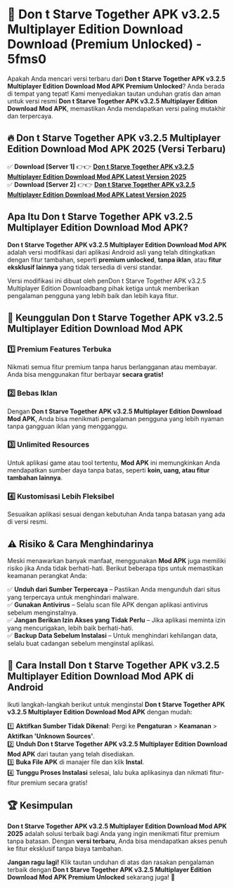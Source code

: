 # 🎯 Don t Starve Together APK v3.2.5 Multiplayer Edition Download  Download (Premium Unlocked) -  5fms0

Apakah Anda mencari versi terbaru dari **Don t Starve Together APK v3.2.5 Multiplayer Edition Download Mod APK Premium Unlocked**? Anda berada di tempat yang tepat! Kami menyediakan tautan unduhan gratis dan aman untuk versi resmi **Don t Starve Together APK v3.2.5 Multiplayer Edition Download Mod APK**, memastikan Anda mendapatkan versi paling mutakhir dan terpercaya.

## 🔥 Don t Starve Together APK v3.2.5 Multiplayer Edition Download Mod APK 2025 (Versi Terbaru)

✅ **Download [Server 1]** 👉👉 [**Don t Starve Together APK v3.2.5 Multiplayer Edition Download Mod APK Latest Version 2025**](https://momento.my/?title=Don_t_Starve_Together_APK_v3.2.5_Multiplayer_Edition_Download)  
✅ **Download [Server 2]** 👉👉 [**Don t Starve Together APK v3.2.5 Multiplayer Edition Download Mod APK Latest Version 2025**](https://momento.my/?title=Don_t_Starve_Together_APK_v3.2.5_Multiplayer_Edition_Download)  

## Apa Itu Don t Starve Together APK v3.2.5 Multiplayer Edition Download Mod APK?

**Don t Starve Together APK v3.2.5 Multiplayer Edition Download Mod APK** adalah versi modifikasi dari aplikasi Android asli yang telah ditingkatkan dengan fitur tambahan, seperti **premium unlocked**, **tanpa iklan**, atau **fitur eksklusif lainnya** yang tidak tersedia di versi standar.

Versi modifikasi ini dibuat oleh penDon t Starve Together APK v3.2.5 Multiplayer Edition Downloadbang pihak ketiga untuk memberikan pengalaman pengguna yang lebih baik dan lebih kaya fitur.

## 🎯 Keunggulan Don t Starve Together APK v3.2.5 Multiplayer Edition Download Mod APK

### 1️⃣ Premium Features Terbuka
Nikmati semua fitur premium tanpa harus berlangganan atau membayar. Anda bisa menggunakan fitur berbayar **secara gratis!**

### 2️⃣ Bebas Iklan
Dengan **Don t Starve Together APK v3.2.5 Multiplayer Edition Download Mod APK**, Anda bisa menikmati pengalaman pengguna yang lebih nyaman tanpa gangguan iklan yang mengganggu.

### 3️⃣ Unlimited Resources
Untuk aplikasi game atau tool tertentu, **Mod APK** ini memungkinkan Anda mendapatkan sumber daya tanpa batas, seperti **koin, uang, atau fitur tambahan lainnya**.

### 4️⃣ Kustomisasi Lebih Fleksibel
Sesuaikan aplikasi sesuai dengan kebutuhan Anda tanpa batasan yang ada di versi resmi.

## ⚠️ Risiko & Cara Menghindarinya

Meski menawarkan banyak manfaat, menggunakan **Mod APK** juga memiliki risiko jika Anda tidak berhati-hati. Berikut beberapa tips untuk memastikan keamanan perangkat Anda:

✅ **Unduh dari Sumber Terpercaya** – Pastikan Anda mengunduh dari situs yang terpercaya untuk menghindari malware.  
✅ **Gunakan Antivirus** – Selalu scan file APK dengan aplikasi antivirus sebelum menginstalnya.  
✅ **Jangan Berikan Izin Akses yang Tidak Perlu** – Jika aplikasi meminta izin yang mencurigakan, lebih baik berhati-hati.  
✅ **Backup Data Sebelum Instalasi** – Untuk menghindari kehilangan data, selalu buat cadangan sebelum menginstal aplikasi.

## 📌 Cara Install Don t Starve Together APK v3.2.5 Multiplayer Edition Download Mod APK di Android

Ikuti langkah-langkah berikut untuk menginstal **Don t Starve Together APK v3.2.5 Multiplayer Edition Download Mod APK** dengan mudah:

1️⃣ **Aktifkan Sumber Tidak Dikenal**: Pergi ke **Pengaturan** > **Keamanan** > **Aktifkan 'Unknown Sources'**.  
2️⃣ **Unduh Don t Starve Together APK v3.2.5 Multiplayer Edition Download Mod APK** dari tautan yang telah disediakan.  
3️⃣ **Buka File APK** di manajer file dan klik **Instal**.  
4️⃣ **Tunggu Proses Instalasi** selesai, lalu buka aplikasinya dan nikmati fitur-fitur premium secara gratis!

## 🏆 Kesimpulan

**Don t Starve Together APK v3.2.5 Multiplayer Edition Download Mod APK 2025** adalah solusi terbaik bagi Anda yang ingin menikmati fitur premium tanpa batasan. Dengan **versi terbaru**, Anda bisa mendapatkan akses penuh ke fitur eksklusif tanpa biaya tambahan.

**Jangan ragu lagi!** Klik tautan unduhan di atas dan rasakan pengalaman terbaik dengan **Don t Starve Together APK v3.2.5 Multiplayer Edition Download Mod APK Premium Unlocked** sekarang juga! 🚀
